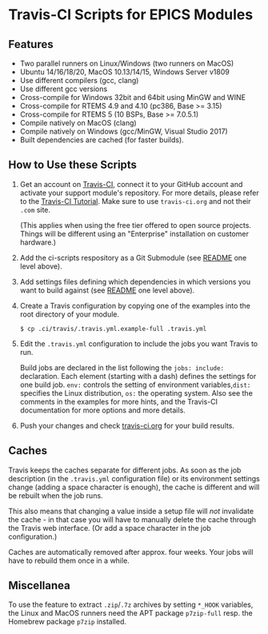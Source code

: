 # Travis-CI Scripts for EPICS Modules

## Features

 - Two parallel runners on Linux/Windows (two runners on MacOS)
 - Ubuntu 14/16/18/20, MacOS 10.13/14/15, Windows Server v1809
 - Use different compilers (gcc, clang)
 - Use different gcc versions
 - Cross-compile for Windows 32bit and 64bit using MinGW and WINE
 - Cross-compile for RTEMS 4.9 and 4.10 (pc386, Base >= 3.15)
 - Cross-compile for RTEMS 5 (10 BSPs, Base >= 7.0.5.1)
 - Compile natively on MacOS (clang)
 - Compile natively on Windows (gcc/MinGW, Visual Studio 2017)
 - Built dependencies are cached (for faster builds).

## How to Use these Scripts

 1. Get an account on [Travis-CI](https://travis-ci.org/), connect
    it to your GitHub account and activate your support module's
    repository. For more details, please refer to the
    [Travis-CI Tutorial](https://docs.travis-ci.com/user/tutorial/).
    Make sure to use `travis-ci.org` and not their `.com` site.
    
    (This applies when using the free tier offered to open source
    projects. Things will be different using an "Enterprise"
    installation on customer hardware.)

 2. Add the ci-scripts respository as a Git Submodule
    (see [README](../README.md) one level above).

 3. Add settings files defining which dependencies in which versions
    you want to build against
    (see [README](../README.md) one level above).

 4. Create a Travis configuration by copying one of the examples into
    the root directory of your module.
    ```
    $ cp .ci/travis/.travis.yml.example-full .travis.yml
    ```
	
 5. Edit the `.travis.yml` configuration to include the jobs you want
    Travis to run.

    Build jobs are declared in the list following the `jobs: include:`
    declaration. Each element (starting with a dash) defines the
    settings for one build job. `env:` controls the setting of environment
    variables,`dist:` specifies the Linux distribution,
    `os:` the operating system.
    Also see the comments in the examples for more hints, and the Travis-CI
    documentation for more options and more details.
	
 6. Push your changes and check
    [travis-ci.org](https://travis-ci.org/) for your build results.

## Caches

Travis keeps the caches separate for different jobs. As soon as the job
description (in the `.travis.yml` configuration file) or its environment
settings change (adding a space character is enough), the cache is different
and will be rebuilt when the job runs.

This also means that changing a value inside a setup file will _not_
invalidate the cache - in that case you will have to manually delete the cache
through the Travis web interface. (Or add a space character in the job
configuration.)

Caches are automatically removed after approx. four weeks.
Your jobs will have to rebuild them once in a while.

## Miscellanea

To use the feature to extract `.zip`/`.7z` archives by setting
`*_HOOK` variables, the Linux and MacOS runners need the APT package
`p7zip-full` resp. the Homebrew package `p7zip` installed.
